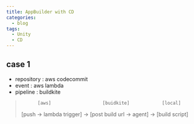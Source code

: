 ```yaml
---
title: AppBuilder with CD
categories:
  - blog
tags:
  - Unity
  - CD
---
```


case 1
---

* repository : aws codecommit
* event : aws lambda
* pipeline : buildkite

>           [aws]                   [buidkite]            [local]
>
>[push -> lambda trigger] -> [post build url -> agent] -> [build script] 

